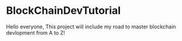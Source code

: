 # BlockChainDevTutorial
Hello everyone,
This project will include my road to master blockchain devlopment from A to Z!
